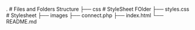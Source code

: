 .					# Files and Folders Structure
├── css				# StyleSheet FOlder
	├── styles.css	# Stylesheet
├── images
├── connect.php
├── index.html
└── README.md
